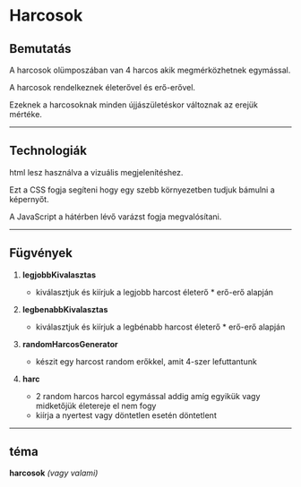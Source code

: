 # Harcosok
## Bemutatás
A harcosok olümposzában van 4 harcos akik megmérközhetnek egymással.

A harcosok rendelkeznek életerővel és erő-erővel.

Ezeknek a harcosoknak minden újjászületéskor változnak az erejük mértéke.

---

## Technologiák
html lesz használva a vizuális megjelenítéshez.

Ezt a CSS fogja segíteni hogy egy szebb környezetben tudjuk bámulni a képernyőt.

A JavaScript a hátérben lévő varázst fogja megvalósítani.

---

## Fügvények
1. **legjobbKivalasztas**
   - kiválasztjuk és kiírjuk a legjobb harcost életerő * erő-erő alapján
     
2. **legbenabbKivalasztas**
   - kiválasztjuk és kiírjuk a legbénabb harcost életerő * erő-erő alapján
     
3. **randomHarcosGenerator**
   - készit egy harcost random erőkkel, amit 4-szer lefuttantunk
     
4. **harc**
   - 2 random harcos harcol egymással addig amíg egyikük vagy midketőjük életereje el nem fogy
   - kiírja a nyertest vagy döntetlen esetén döntetlent
  
---

## téma
**harcosok** *(vagy valami)*
